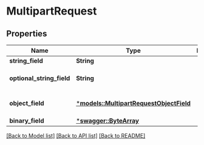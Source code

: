 # MultipartRequest

## Properties
Name | Type | Description | Notes
------------ | ------------- | ------------- | -------------
**string_field** | **String** |  | 
**optional_string_field** | **String** |  | [optional] [default to None]
**object_field** | [***models::MultipartRequestObjectField**](multipart_requestObjectField.md) |  | [optional] [default to None]
**binary_field** | [***swagger::ByteArray**](ByteArray.md) |  | 

[[Back to Model list]](../README.md#documentation-for-models) [[Back to API list]](../README.md#documentation-for-api-endpoints) [[Back to README]](../README.md)


